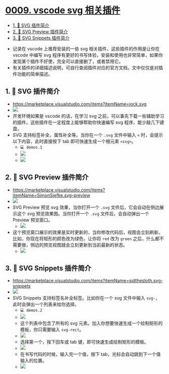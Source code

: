# [0009. vscode svg 相关插件](https://github.com/tnotesjs/TNotes.svg/tree/main/notes/0009.%20vscode%20svg%20%E7%9B%B8%E5%85%B3%E6%8F%92%E4%BB%B6)

<!-- region:toc -->

- [1. 📒 SVG 插件简介](#1--svg-插件简介)
- [2. 📒 SVG Preview 插件简介](#2--svg-preview-插件简介)
- [3. 📒 SVG Snippets 插件简介](#3--svg-snippets-插件简介)

<!-- endregion:toc -->
- 记录在 vscode 上推荐安装的一些 svg 相关插件，这些插件的作用是让你在 vscode 中编写 svg 程序有更好的书写体验，安装和使用也非常简单，如果你发现某个插件不好使，完全可以直接删了，或者禁用它。
- 有关插件的详细描述说明，可自行查阅插件对应的官方文档，文中仅仅是对插件功能的简单描述。

## 1. 📒 SVG 插件简介

- https://marketplace.visualstudio.com/items?itemName=jock.svg
- ![](assets/2024-12-09-15-18-11.png)
- 开发环境如果是 vscode 的话，在学习 svg 之前，可以事先下载一些辅助学习的插件。这些插件在一定程度上能够帮助你快速编写 svg 程序，能少敲几下键盘。
- SVG 支持标签补全，属性补全等。当你在一个 `.svg` 文件中输入 `<` 时，会提示以下内容，此时直接按下 tab 即可快速生成一个根元素 `<svg>`。
  - `💻 demos.1`
  - ![](assets/2024-12-09-15-18-30.png)
  - ![](assets/2024-12-09-15-18-49.png)

## 2. 📒 SVG Preview 插件简介

- https://marketplace.visualstudio.com/items?itemName=SimonSiefke.svg-preview
- ![](assets/2024-12-09-15-19-00.png)
- SVG Preview 预览 svg 效果，当你打开一个 `.svg` 文件后，它会自动在侧边展示这个 svg 预览效果图。当你打开一个 `.svg` 文件后，会自动弹出一个 Preview 预览窗口。
  - ![](assets/2024-12-09-15-19-09.png)
- 这个预览窗口展示的效果是实时更新的，当你修改代码后，视图会立刻刷新。比如，你现在将矩形的颜色改为绿色，让你将 `red` 改为 `green` 之后，什么都不需要做，侧边的预览视图就会立刻更新到当前最新的状态。
  - ![](assets/2024-12-09-15-19-20.png)

## 3. 📒 SVG Snippets 插件简介

- https://marketplace.visualstudio.com/items?itemName=sidthesloth.svg-snippets
- ![](assets/2024-12-09-15-19-36.png)
- SVG Snippets 支持标签名补全标签。比如你在一个 svg 文件中输入 `svg-`，此时会弹出一个列表来给你选择。
  - `💻 demos.2`
  - ![](assets/2024-12-09-15-19-45.png)
  - 这个列表中包含了所有的 svg 元素。加入你想要快速生成一个绘制矩形的模板，你只需要输入 `svg-rect`。
  - ![](assets/2024-12-09-15-19-57.png)
  - 选择第一个，按下回车或 tab 键，即可快速生成绘制矩形的模板。
  - ![](assets/2024-12-09-15-20-06.png)
  - 在书写代码的时候，输入完一个值，按下 tab，光标会自动跳到下一个值输入的位置。
  - ![](assets/2024-12-09-15-20-32.png)
